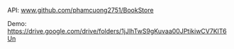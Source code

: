 API: www.github.com/phamcuong2751/BookStore

Demo: https://drive.google.com/drive/folders/1jJlhTwS9gKuvaa00JPtikiwCV7KlT6Un
